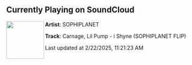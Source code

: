 ## Currently Playing on SoundCloud

[<img align="left" width="100" src="https://i1.sndcdn.com/artworks-ZDWhhpLAbYZudvOY-ziAtpw-t500x500.png">](https://soundcloud.com/sophiplanet/carnage-lil-pump-i-shyne-sophiplanet-flip)

**Artist**: SOPHIPLANET 

**Track**: Carnage, Lil Pump - i Shyne (SOPHIPLANET FLIP)

Last updated at 2/22/2025, 11:21:23 AM

